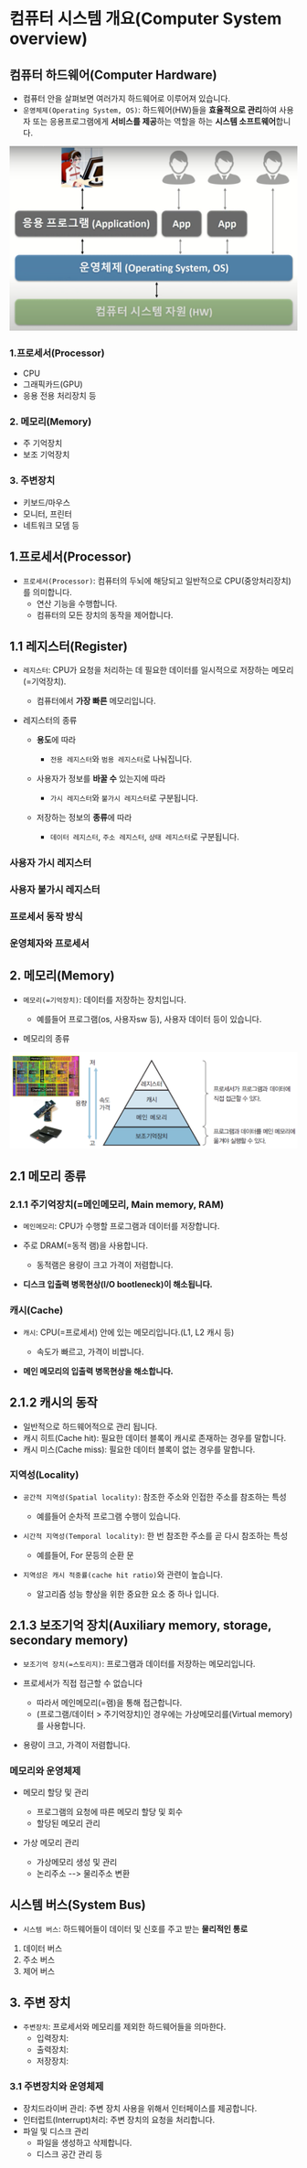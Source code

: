 # 컴퓨터 시스템 개요(Computer System overview)

## 컴퓨터 하드웨어(Computer Hardware)
- 컴퓨터 안을 살펴보면 여러가지 하드웨어로 이루어져 있습니다. 
- `운영체제(Operating System, OS)`: 하드웨어(HW)들을 **효율적으로 관리**하여 사용자 또는 응용프로그램에게
**서비스를 제공**하는 역할을 하는 **시스템 소프트웨어**합니다.
  
![](./image/운영체제.png)

### 1.프로세서(Processor)
- CPU
- 그래픽카드(GPU)
- 응용 전용 처리장치 등

### 2. 메모리(Memory)
- 주 기억장치
- 보조 기억장치

### 3. 주변장치
- 키보드/마우스
- 모니터, 프린터
- 네트워크 모뎀 등

## 1.프로세서(Processor)
- `프로세서(Processor)`: 컴퓨터의 두뇌에 해당되고 일반적으로 CPU(중앙처리장치)를 의미합니다.
    - 연산 기능을 수행합니다.
    - 컴퓨터의 모든 장치의 동작을 제어합니다.
    
## 1.1 레지스터(Register)
- `레지스터`: CPU가 요청을 처리하는 데 필요한 데이터를 일시적으로 저장하는 메모리(=기억장치).
    - 컴퓨터에서 **가장 빠른** 메모리입니다.
    
- 레지스터의 종류
    - **용도**에 따라 
        - `전용 레지스터`와 `범용 레지스터`로 나눠집니다.
    
    - 사용자가 정보를 **바꿀 수** 있는지에 따라
        - `가시 레지스터`와 `불가시 레지스터`로 구분됩니다.
    
    - 저장하는 정보의 **종류**에 따라
        - `데이터 레지스터`, `주소 레지스터`, `상태 레지스터`로 구분됩니다.
    
### 사용자 가시 레지스터


### 사용자 불가시 레지스터

### 프로세서 동작 방식

### 운영체자와 프로세서

## 2. 메모리(Memory)
- `메모리(=기억장치)`: 데이터를 저장하는 장치입니다.
    - 예를들어 프로그램(os, 사용자sw 등), 사용자 데이터 등이 있습니다.
    
- 메모리의 종류

![](image/메모리종류.png)

## 2.1 메모리 종류

### 2.1.1 주기억장치(=메인메모리, Main memory, RAM)

- `메인메모리`: CPU가 수행할 프로그램과 데이터를 저장합니다.
- 주로 DRAM(=동적 램)을 사용합니다.
    - 동적램은 용량이 크고 가격이 저렴합니다.
    
- **디스크 입출력 병목현상(I/O bootleneck)이 해소됩니다.**


### 캐시(Cache)
- `캐시`: CPU(=프로세서) 안에 있는 메모리입니다.(L1, L2 캐시 등)
    - 속도가 빠르고, 가격이 비쌉니다.
    
- **메인 메모리의 입출력 병목현상을 해소합니다.**

## 2.1.2 캐시의 동작

- 일반적으로 하드웨어적으로 관리 됩니다.
- 캐시 히트(Cache hit): 필요한 데이터 블록이 캐시로 존재하는 경우를 말합니다.
- 캐시 미스(Cache miss): 필요한 데이터 블록이 없는 경우를 말합니다.

### 지역성(Locality)
- `공간적 지역성(Spatial locality)`: 참조한 주소와
인접한 주소를 참조하는 특성
    - 예를들어 순차적 프로그램 수행이 있습니다.
    
- `시간적 지역성(Temporal locality)`: 한 번 참조한 주소를 곧 다시
참조하는 특성
    - 예를들어, For 문등의 순환 문
    
- `지역성은 캐시 적중률(cache hit ratio)`와 관련이 높습니다.
    - 알고리즘 성능 향상을 위한 중요한 요소 중 하나 입니다.
    
## 2.1.3 보조기억 장치(Auxiliary memory, storage, secondary memory)
- `보조기억 장치(=스토리지)`: 프로그램과 데이터를 저장하는 메모리입니다.
- 프로세서가 직접 접근할 수 없습니다
    - 따라서 메인메모리(=램)을 통해 접근합니다.
    - (프로그램/데이터 > 주기억장치)인 경우에는 가상메모리를(Virtual memory)를
    사용합니다.
      
- 용량이 크고, 가격이 저렴합니다.

### 메모리와 운영체제
- 메모리 할당 및 관리
    - 프로그램의 요청에 따른 메모리 할당 및 회수
    - 할당된 메모리 관리
    
    
- 가상 메모리 관리
    - 가상메모리 생성 및 관리
    - 논리주소 --> 물리주소 변환
    
## 시스템 버스(System Bus)
- `시스템 버스`: 하드웨어들이 데이터 및 신호를 주고 받는 **물리적인 통로**

1. 데이터 버스
2. 주소 버스
3. 제어 버스

## 3. 주변 장치
- `주변장치`: 프로세서와 메모리를 제외한 하드웨어들을 의마한다.
    - 입력장치:
    - 출력장치:
    - 저장장치:
    
### 3.1 주변장치와 운영체제
- 장치드라이버 관리: 주변 장치 사용을 위해서 인터페이스를 제공합니다.
- 인터럽트(Interrupt)처리: 주변 장치의 요청을 처리합니다.
- 파일 및 디스크 관리
    - 파일을 생성하고 삭제합니다.
    - 디스크 공간 관리 등
    
